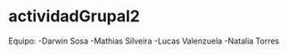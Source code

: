 # actividadGrupal2

Equipo:
    -Darwin Sosa
    -Mathias Silveira
    -Lucas Valenzuela
    -Natalia Torres	
